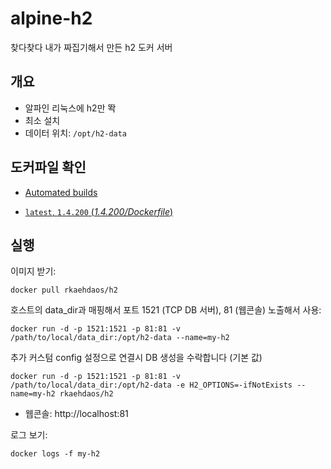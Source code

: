 # alpine-h2
찾다찾다 내가 짜집기해서 만든 h2 도커 서버


## 개요
- 알파인 리눅스에 h2만 똭
- 최소 설치
- 데이터 위치: `/opt/h2-data`

## 도커파일 확인

- [Automated builds](https://hub.docker.com/repository/docker/rkaehdaos/h2) 

- [`latest`, `1.4.200` (*1.4.200/Dockerfile*)]()


## 실행

이미지 받기:

```
docker pull rkaehdaos/h2
```

호스트의 data_dir과 매핑해서 포트 1521 (TCP DB 서버), 81 (웹콘솔) 노출해서 사용:

```
docker run -d -p 1521:1521 -p 81:81 -v /path/to/local/data_dir:/opt/h2-data --name=my-h2 
```

추가 커스텀 config 설정으로 연결시 DB 생성을 수락합니다 (기본 값)

```
docker run -d -p 1521:1521 -p 81:81 -v /path/to/local/data_dir:/opt/h2-data -e H2_OPTIONS=-ifNotExists --name=my-h2 rkaehdaos/h2
```

- 웹콘솔: http://localhost:81

로그 보기:

```
docker logs -f my-h2
```
